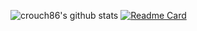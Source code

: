 ![crouch86's github stats](https://github-readme-stats.vercel.app/api?username=crouch86&show_icons=true&count_private=true&include_all_commits=true&hide_border=true&theme=highcontrast)
[![Readme Card](https://github-readme-stats.vercel.app/api/pin/?username=crouch86&repo=github-readme-stats)](https://github.com/crouch86/crouch86)
